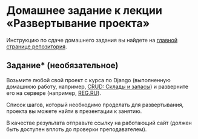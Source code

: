 # Домашнее задание к лекции «Развертывание проекта»

Инструкцию по сдаче домашнего задания вы найдете на [главной странице репозитория](https://github.com/NNKapustin/py-hw-web/tree/main). 

## Задание* (необязательное)

Возьмите любой свой проект с курса по Django (выполненную домашнюю работу, например, [CRUD: Склады и запасы](https://github.com/NNKapustin/py-hw-django/tree/master/3.2-crud/stocks_products)) и разверните его на сервере (например, [REG.RU](https://www.reg.ru/)).

Список шагов, который необходимо проделать для развертывания, проекта вы можете найти в презентации к занятию.

В качестве результата отправьте ссылку на работающий сайт (должен быть доступен вплоть до проверки преподавателем).
